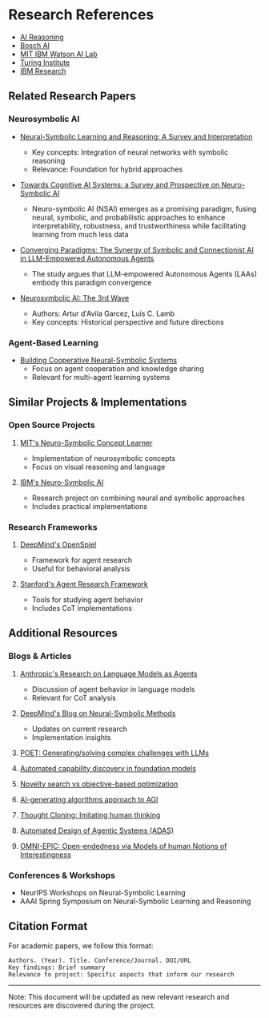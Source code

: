 # Research References
- [AI Reasoning](https://www.ai-reasoning.net/)
- [Bosch AI](https://www.bosch-ai.com/research/fields-of-expertise/neuro-symbolic-ai/)
- [MIT IBM Watson AI Lab](https://mitibmwatsonailab.mit.edu/category/neuro-symbolic-ai/)
- [Turing Institute](https://www.turing.ac.uk/research/interest-groups/neuro-symbolic-ai)
- [IBM Research](https://research.ibm.com/topics/neuro-symbolic-ai )    


## Related Research Papers

### Neurosymbolic AI
- [Neural-Symbolic Learning and Reasoning: A Survey and Interpretation](https://arxiv.org/abs/2212.11201)
  - Key concepts: Integration of neural networks with symbolic reasoning
  - Relevance: Foundation for hybrid approaches

- [Towards Cognitive AI Systems: a Survey and Prospective on Neuro-Symbolic AI](https://arxiv.org/abs/2401.01040)
  - Neuro-symbolic AI (NSAI) emerges as a promising paradigm, fusing neural, symbolic, and probabilistic approaches to enhance interpretability, robustness, and trustworthiness while facilitating learning from much less data

- [Converging Paradigms: The Synergy of Symbolic and Connectionist AI in LLM-Empowered Autonomous Agents](https://arxiv.org/abs/2407.08516)
  - The study argues that LLM-empowered Autonomous Agents (LAAs) embody this paradigm convergence

- [Neurosymbolic AI: The 3rd Wave](https://arxiv.org/abs/2012.05876)
  - Authors: Artur d'Avila Garcez, Luis C. Lamb
  - Key concepts: Historical perspective and future directions

### Agent-Based Learning
- [Building Cooperative Neural-Symbolic Systems](https://doi.org/10.1016/j.artint.2019.103216)
  - Focus on agent cooperation and knowledge sharing
  - Relevant for multi-agent learning systems

## Similar Projects & Implementations

### Open Source Projects
1. [MIT's Neuro-Symbolic Concept Learner](https://github.com/UCLA-Reasoning/nlplus)
   - Implementation of neurosymbolic concepts
   - Focus on visual reasoning and language

2. [IBM's Neuro-Symbolic AI](https://research.ibm.com/teams/neuro-symbolic-ai)
   - Research project on combining neural and symbolic approaches
   - Includes practical implementations

### Research Frameworks
1. [DeepMind's OpenSpiel](https://github.com/deepmind/open_spiel)
   - Framework for agent research
   - Useful for behavioral analysis

2. [Stanford's Agent Research Framework](https://github.com/stanfordnlp/agent-research)
   - Tools for studying agent behavior
   - Includes CoT implementations

## Additional Resources

### Blogs & Articles
1. [Anthropic's Research on Language Models as Agents](https://www.anthropic.com/research)
   - Discussion of agent behavior in language models
   - Relevant for CoT analysis

2. [DeepMind's Blog on Neural-Symbolic Methods](https://deepmind.com/blog)
   - Updates on current research
   - Implementation insights

3. [POET: Generating/solving complex challenges with LLMs](https://arxiv.org/abs/2402.08919)

4. [Automated capability discovery in foundation models](https://openreview.net/forum?id=nhgbvyrvTP)

5. [Novelty search vs objective-based optimization](https://www.cs.swarthmore.edu/~meeden/DevelopmentalRobotics/lehman_ecj11.pdf)

6. [AI-generating algorithms approach to AGI](https://arxiv.org/abs/1905.10985)

7. [Thought Cloning: Imitating human thinking](https://arxiv.org/pdf/2306.00323)

8. [Automated Design of Agentic Systems (ADAS)](https://arxiv.org/abs/2408.08435)

9. [OMNI-EPIC: Open-endedness via Models of human Notions of Interestingness](https://arxiv.org/abs/2405.15568)
### Conferences & Workshops
- NeurIPS Workshops on Neural-Symbolic Learning
- AAAI Spring Symposium on Neural-Symbolic Learning and Reasoning

## Citation Format
For academic papers, we follow this format:
```
Authors. (Year). Title. Conference/Journal. DOI/URL
Key findings: Brief summary
Relevance to project: Specific aspects that inform our research
```

---
Note: This document will be updated as new relevant research and resources are discovered during the project.
